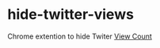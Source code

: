 # hide-twitter-views

Chrome extention to hide Twiter [View Count](https://help.twitter.com/en/using-twitter/view-counts)
